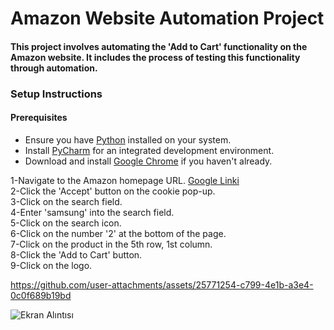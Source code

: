 # Amazon Website Automation Project

#### This project involves automating the 'Add to Cart' functionality on the Amazon website. It includes the process of testing this functionality through automation.

### Setup Instructions

#### Prerequisites

- Ensure you have [Python](https://www.python.org/downloads/) installed on your system.
- Install [PyCharm](https://www.jetbrains.com/pycharm/) for an integrated development environment.
- Download and install [Google Chrome](https://www.google.com/chrome/) if you haven't already.

1-Navigate to the Amazon homepage URL. [Google Linki](https://www.amazon.com.tr/) <br>
2-Click the 'Accept' button on the cookie pop-up. <br>
3-Click on the search field. <br>
4-Enter 'samsung' into the search field. <br>
5-Click on the search icon. <br>
6-Click on the number '2' at the bottom of the page. <br>
7-Click on the product in the 5th row, 1st column. <br>
8-Click the 'Add to Cart' button. <br>
9-Click on the logo. <br>

https://github.com/user-attachments/assets/25771254-c799-4e1b-a3e4-0c0f689b19bd

![Ekran Alıntısı](https://github.com/user-attachments/assets/150a1a16-7f03-44ba-806c-9c0e3c11abe8)


